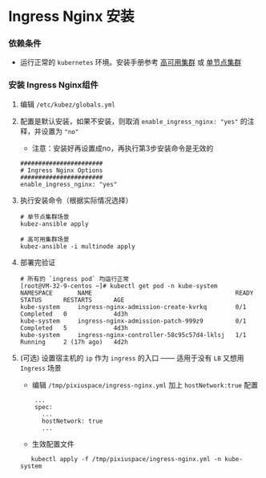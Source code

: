 # Ingress Nginx 安装

### 依赖条件
- 运行正常的 `kubernetes` 环境。安装手册参考 [高可用集群](../install/multinode.md) 或 [单节点集群](../install/all-in-one.md)

### 安装 Ingress Nginx组件
1. 编辑 `/etc/kubez/globals.yml`

2. 配置是默认安装，如果不安装，则取消 `enable_ingress_nginx: "yes"` 的注释，并设置为 `"no"`
    - 注意：安装好再设置成no，再执行第3步安装命令是无效的
    ```shell
    #######################
    # Ingress Nginx Options
    #######################
    enable_ingress_nginx: "yes"
    ```

3. 执行安装命令（根据实际情况选择）
    ```shell
    # 单节点集群场景
    kubez-ansible apply

    # 高可用集群场景
    kubez-ansible -i multinode apply
    ```

4. 部署完验证
    ```shell
    # 所有的 `ingress pod` 均运行正常
    [root@VM-32-9-centos ~]# kubectl get pod -n kube-system
    NAMESPACE       NAME                                        READY   STATUS      RESTARTS      AGE
    kube-system     ingress-nginx-admission-create-kvrkq        0/1     Completed   0             4d3h
    kube-system     ingress-nginx-admission-patch-999z9         0/1     Completed   5             4d3h
    kube-system     ingress-nginx-controller-58c95c57d4-lklsj   1/1     Running     2 (17h ago)   4d2h
    ```

5. (可选) 设置宿主机的 `ip` 作为 `ingress` 的入口 —— 适用于没有 `LB` 又想用 `Ingress` 场景
    - 编辑 `/tmp/pixiuspace/ingress-nginx.yml` 加上 `hostNetwork:true` 配置
    ```shell
        ...
        spec:
          ...
          hostNetwork: true
          ...
    ```
    - 生效配置文件
    ```shell
       kubectl apply -f /tmp/pixiuspace/ingress-nginx.yml -n kube-system
    ```
